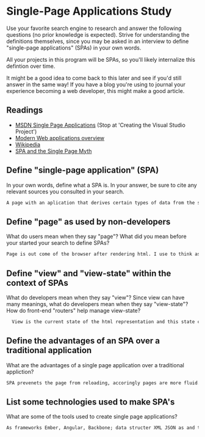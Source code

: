 # Single-Page Applications Study

Use your favorite search engine to research and answer the following questions
(no prior knowledge is expected). Strive for understanding the definitions
themselves, since you may be asked in an interview to define "single-page
applications" (SPAs) in your own words.

All your projects in this program will be SPAs, so you'll likely internalize
this defintion over time.

It might be a good idea to come back to this later and see if you'd still answer
in the same way! If you have a blog you're using to journal your experience
becoming a web developer, this might make a good article.

## Readings

-   [MSDN Single Page Applications](https://msdn.microsoft.com/en-us/magazine/dn463786.aspx) (Stop at 'Creating the Visual Studio Project')
-   [Modern Web applications overview](http://singlepageappbook.com/goal.html)
-   [Wikipedia](https://en.wikipedia.org/wiki/Single-page_application)
-   [SPA and the Single Page Myth](https://johnpapa.net/pageinspa/)

## Define "single-page application" (SPA)

In your own words, define what a SPA is. In your answer, be sure to cite any
relevant sources you consulted in your search.

```md
A page with an aplication that derives certain types of data from the server according user interface without refresing the page.
```

## Define "page" as used by non-developers

What do users mean when they say "page"? What did you mean before your started
your search to define SPAs?

```md
Page is out come of the browser after rendering html. I use to think as the all structure of a website as page.
```

## Define "view" and "view-state" within the context of SPAs

What do developers mean when they say "view"? Since view can have many meanings,
what do developers mean when they say "view-state"? How do front-end "routers"
help manage view-state?

```md
  View is the current state of the html representation and this state could be be changed by user by making requests.
```

## Define the advantages of an SPA over a traditional application

What are the advantages of a single page application over a traditional appliction?

```md
SPA prevenets the page from reloading, accoringly pages are more fluid. Ajax with JSON data structure we seperate the concers
```

## List some technologies used to make SPA's

What are some of the tools used to create single page applications?

```md
As frameworks Ember, Angular, Backbone; data structer XML JSON as and to create asynchronous AJAX
```
